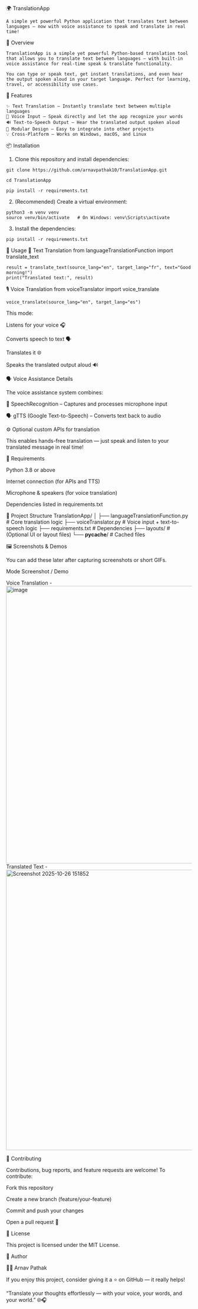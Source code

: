 🌍 TranslationApp
  
    A simple yet powerful Python application that translates text between languages — now with voice assistance to speak and translate in real time!

🧠 Overview

 
    TranslationApp is a simple yet powerful Python-based translation tool that allows you to translate text between languages — with built-in voice assistance for real-time speak & translate functionality.
    
    You can type or speak text, get instant translations, and even hear the output spoken aloud in your target language. Perfect for learning, travel, or accessibility use cases.

🚀 Features
  
    ✨ Text Translation – Instantly translate text between multiple languages
    🎤 Voice Input – Speak directly and let the app recognize your words
    🔊 Text-to-Speech Output – Hear the translated output spoken aloud
    🧩 Modular Design – Easy to integrate into other projects
    💡 Cross-Platform – Works on Windows, macOS, and Linux

📦 Installation
  
  1. Clone this repository and install dependencies:
  
    git clone https://github.com/arnavpathak10/TranslationApp.git
  
    cd TranslationApp
    
    pip install -r requirements.txt
  
  
  2. (Recommended) Create a virtual environment:
    
    python3 -m venv venv
    source venv/bin/activate   # On Windows: venv\Scripts\activate
  
  3. Install the dependencies:
  
    pip install -r requirements.txt

💬 Usage
  📝 Text Translation
    from languageTranslationFunction import translate_text
    
    result = translate_text(source_lang="en", target_lang="fr", text="Good morning!")
    print("Translated text:", result)

🎙️ Voice Translation
    from voiceTranslator import voice_translate
    
    voice_translate(source_lang="en", target_lang="es")
  
    
  This mode:
  
  Listens for your voice 🎧
  
  Converts speech to text 🗣️
  
  Translates it 🌐
  
  Speaks the translated output aloud 🔊

🗣️ Voice Assistance Details

  The voice assistance system combines:

🧠 SpeechRecognition – Captures and processes microphone input

  🗣️ gTTS (Google Text-to-Speech) – Converts text back to audio
  
  ⚙️ Optional custom APIs for translation
  
  This enables hands-free translation — just speak and listen to your translated message in real time!

🧾 Requirements
  
  Python 3.8 or above
  
  Internet connection (for APIs and TTS)
  
  Microphone & speakers (for voice translation)
  
  Dependencies listed in requirements.txt

📂 Project Structure
  TranslationApp/
  │
  ├── languageTranslationFunction.py    # Core translation logic
  ├── voiceTranslator.py                # Voice input + text-to-speech logic
  ├── requirements.txt                  # Dependencies
  ├── layouts/                          # (Optional UI or layout files)
  └── __pycache__/                      # Cached files

🖼️ Screenshots & Demos

  You can add these later after capturing screenshots or short GIFs.
  
  Mode	Screenshot / Demo
  
  Voice Translation	- <img width="1308" height="752" alt="image" src="https://github.com/user-attachments/assets/b8ae81fe-a533-45cc-8589-c7a73afa26ba" />
  Translated Text - <img width="1309" height="760" alt="Screenshot 2025-10-26 151852" src="https://github.com/user-attachments/assets/044db68f-1064-4a00-b3ff-8f1084d0e3fe" />


🤝 Contributing

  Contributions, bug reports, and feature requests are welcome!
  To contribute:
  
  Fork this repository
  
  Create a new branch (feature/your-feature)
  
  Commit and push your changes
  
  Open a pull request 🎉

🪪 License
  
  This project is licensed under the MIT License.


💬 Author

👨‍💻 Arnav Pathak

If you enjoy this project, consider giving it a ⭐ on GitHub — it really helps!

“Translate your thoughts effortlessly — with your voice, your words, and your world.” 🌐🎧
